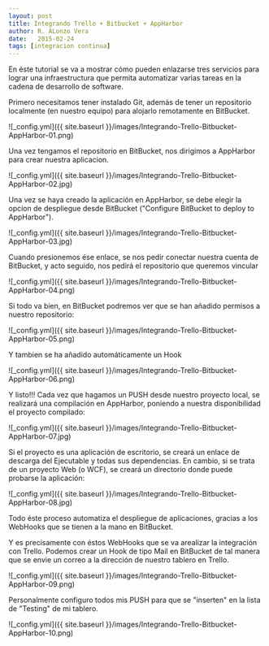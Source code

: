 ```yaml
---
layout: post
title: Integrando Trello + Bitbucket + AppHarbor
author: R. ALonzo Vera
date:   2015-02-24
tags: [integracion continua]
---
```


En éste tutorial se va a mostrar cómo pueden enlazarse tres servicios para lograr una infraestructura que permita automatizar varias tareas en la cadena de desarrollo de software.

Primero necesitamos tener instalado Git, además de tener un repositorio localmente (en nuestro equipo) para alojarlo remotamente en BitBucket. 

![_config.yml]({{ site.baseurl }}/images/Integrando-Trello-Bitbucket-AppHarbor-01.png)

Una vez tengamos el repositorio en BitBucket, nos dirigimos a AppHarbor para crear nuestra aplicacion. 

![_config.yml]({{ site.baseurl }}/images/Integrando-Trello-Bitbucket-AppHarbor-02.jpg)

Una vez se haya creado la aplicación en AppHarbor, se debe elegir la opcion de despliegue desde BitBucket ("Configure BitBucket to deploy to AppHarbor"). 

![_config.yml]({{ site.baseurl }}/images/Integrando-Trello-Bitbucket-AppHarbor-03.jpg)

Cuando presionemos ése enlace, se nos pedir conectar nuestra cuenta de BitBucket, y acto seguido, nos pedirá el repositorio que queremos vincular 

![_config.yml]({{ site.baseurl }}/images/Integrando-Trello-Bitbucket-AppHarbor-04.png)

Si todo va bien, en BitBucket podremos ver que se han añadido permisos a nuestro repositorio: 

![_config.yml]({{ site.baseurl }}/images/Integrando-Trello-Bitbucket-AppHarbor-05.png)

Y tambien se ha añadido automáticamente un Hook 

![_config.yml]({{ site.baseurl }}/images/Integrando-Trello-Bitbucket-AppHarbor-06.png)

Y listo!!! Cada vez que hagamos un PUSH desde nuestro proyecto local, se realizará una compilación en AppHarbor, poniendo a nuestra disponibilidad el proyecto compilado: 

![_config.yml]({{ site.baseurl }}/images/Integrando-Trello-Bitbucket-AppHarbor-07.jpg)

Si el proyecto es una aplicación de escritorio, se creará un enlace de descarga del Ejecutable y todas sus dependencias. En cambio, si se trata de un proyecto Web (o WCF), se creará un directorio donde puede probarse la aplicación: 

![_config.yml]({{ site.baseurl }}/images/Integrando-Trello-Bitbucket-AppHarbor-08.jpg)

Todo éste proceso automatiza el despliegue de aplicaciones, gracias a los WebHooks que se tienen a la mano en BitBucket.

Y es precisamente con éstos WebHooks que se va arealizar la integración con Trello. Podemos crear un Hook de tipo Mail en BitBucket de tal manera que se envie un correo a la dirección de nuestro tablero en Trello. 

![_config.yml]({{ site.baseurl }}/images/Integrando-Trello-Bitbucket-AppHarbor-09.png)

Personalmente configuro todos mis PUSH para que se "inserten" en la lista de "Testing" de mi tablero.

![_config.yml]({{ site.baseurl }}/images/Integrando-Trello-Bitbucket-AppHarbor-10.png)